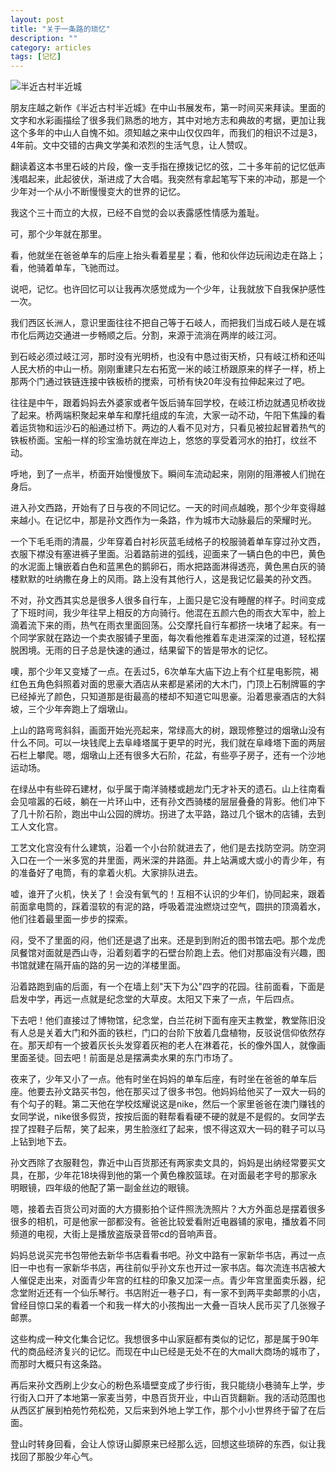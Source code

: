 ```yaml
---
layout: post
title: "关于一条路的琐忆"
description: ""
category: articles
tags: [记忆]
---
```


![半近古村半近城](http://7xq85r.com1.z0.glb.clouddn.com/30.jpg)

朋友庄越之新作《半近古村半近城》在中山书展发布，第一时间买来拜读。里面的文字和水彩画描绘了很多我们熟悉的地方，其中对地方志和典故的考据，更加让我这个多年的中山人自愧不如。须知越之来中山仅仅四年，而我们的相识不过是3，4年前。文中交错的古典文学美和浓烈的生活气息，让人赞叹。

翻读着这本书里石岐的片段，像一支手指在撩拨记忆的弦，二十多年前的记忆低声浅唱起来，此起彼伏，渐进成了大合唱。我突然有拿起笔写下来的冲动，那是一个少年对一个从小不断慢慢变大的世界的记忆。

我这个三十而立的大叔，已经不自觉的会以表露感性情感为羞耻。

可，那个少年就在那里。

看，他就坐在爸爸单车的后座上抬头看着星星；看，他和伙伴边玩闹边走在路上；看，他骑着单车，飞驰而过。

说吧，记忆。也许回忆可以让我再次感觉成为一个少年，让我就放下自我保护感性一次。

我们西区长洲人，意识里面往往不把自己等于石岐人，而把我们当成石岐人是在城市化后两边交通进一步畅顺之后。分割，来源于流淌在两岸的岐江河。

到石岐必须过岐江河，那时没有光明桥，也没有中恳过街天桥，只有岐江桥和还叫人民大桥的中山一桥。刚刚重建只左右拓宽一米的岐江桥跟原来的样子一样，桥上那两个门通过铁链连接中铁板桥的搅索，可桥有快20年没有拉伸起来过了吧。

往往是中午，跟着妈妈去外婆家或者午饭后骑车回学校，在岐江桥边就遇见桥收拢了起来。桥两端积聚起来单车和摩托组成的车流，大家一动不动，午阳下焦躁的看着运货物和运沙石的船通过桥下。两边的人看不见对方，只看见被拉起冒着热气的铁板桥面。宝船一样的珍宝渔坊就在岸边上，悠悠的享受着河水的拍打，纹丝不动。

呼地，到了一点半，桥面开始慢慢放下。瞬间车流动起来，刚刚的阻滞被人们抛在身后。

进入孙文西路，开始有了日与夜的不同记忆。一天的时间点越晚，那个少年变得越来越小。在记忆中，那是孙文西作为一条路，作为城市大动脉最后的荣耀时光。

一个下毛毛雨的清晨，少年穿着白衬衫灰蓝毛绒格子的校服骑着单车穿过孙文西，衣服下襟没有塞进裤子里面。沿着路前进的弧线，迎面来了一辆白色的中巴，黄色的水泥面上镶嵌着白色和蓝黑色的鹅卵石，雨水把路面淋得透亮，黄色黑白灰的骑楼默默的吐纳撒在身上的风雨。路上没有其他行人，这是我记忆最美的孙文西。

不对，孙文西其实总是很多人很多自行车，上面只是它没有睡醒的样子。时间变成了下班时间，我少年往早上相反的方向骑行。他混在五颜六色的雨衣大军中，脸上滴着流下来的雨，热气在雨衣里面回荡。公交摩托自行车都挤一块堵了起来。有一个同学家就在路边一个卖衣服铺子里面，每次看他推着车走进深深的过道，轻松摆脱困境。无雨的日子总是快速的通过，结果留下的皆是带水的记忆。

噢，那个少年又变矮了一点。在丢过5，6次单车大庙下边上有个红星电影院，褐红色五角色斜照着对面的思豪大酒店从来都是紧闭的大木门，门顶上石制牌匾的字已经掉光了颜色，只知道那是街最高的楼却不知道它叫思豪。沿着思豪酒店的大斜坡，三个少年奔跑上了烟墩山。

上山的路弯弯斜斜，画面开始光亮起来，常绿高大的树，跟现修整过的烟墩山没有什么不同。可以一块钱爬上去阜峰塔属于更早的时光，我们就在阜峰塔下面的两层石栏上攀爬。嗯，烟墩山上还有很多大石阶，花盆，有些亭子房子，还有一个沙地运动场。

在绿丛中有些碎石建材，似乎属于南洋骑楼或趟龙门无才补天的遗石。山上往南看会见喧嚣的石岐，躺在一片环山中，还有孙文西骑楼的层层叠叠的背影。他们冲下了几十阶石阶，跑出中山公园的牌坊。拐进了太平路，路过几个锯木的店铺，去到工人文化宫。

工艺文化宫没有什么建筑，沿着一个小台阶就进去了，他们是去找防空洞。防空洞入口在一个一米多宽的井里面，两米深的井路面。井上站满或大或小的青少年，有的准备好了电筒，有的拿着火机。大家排队进去。

嘘，谁开了火机，快关了！会没有氧气的！互相不认识的少年们，协同起来，跟着前面拿电筒的，踩着湿软的有泥的路，呼吸着混浊燃烧过空气，圆拱的顶滴着水，他们往着最里面一步步的探索。

闷，受不了里面的闷，他们还是退了出来。还是到到附近的图书馆去吧。那个龙虎凤餐馆对面就是西山寺，沿着刻着字的石壁台阶跑上去。他们对那庙没有兴趣，图书馆就建在隔开庙的路的另一边的洋楼里面。

沿着路跑到庙的后面，有一个在墙上刻"天下为公"四字的花园。往前面看，下面是启发中学，再远一点就是纪念堂的大草皮。太阳又下来了一点，午后四点。

下去吧！他们直接过了博物馆，纪念堂，白兰花树下面有座天主教堂，教堂陈旧没有人总是关着大门和外面的铁栏，门口的台阶下放着几盘植物，反驳说信仰依然存在。那天却有一个披着灰长头发穿着灰袍的老人在淋着花，长的像外国人，就像画里面圣徒。回去吧！前面是总是摆满卖水果的东门市场了。

夜来了，少年又小了一点。他有时坐在妈妈的单车后座，有时坐在爸爸的单车后座。他要去孙文路买书包，他在那买过了很多书包。他妈妈给他买了一双大一码的有个勾子的鞋。第二天他在学校炫耀说这是nike，然后一个家里爸爸在澳门赚钱的女同学说，nike很多假货，按按后面的鞋帮看看硬不硬的就是不是假的。女同学去捏了捏鞋子后帮，笑了起来，男生脸涨红了起来，恨不得这双大一码的鞋子可以马上钻到地下去。

孙文西除了衣服鞋包，靠近中山百货那还有两家卖文具的，妈妈是出纳经常要买文具，在那，少年花18块得到他的第一个黄色橡胶篮球。在对面最老字号的那家永明眼镜，四年级的他配了第一副金丝边的眼镜。

嗯，接着去百货公司对面的大方摄影拍个证件照洗洗照片？大方外面总是摆着很多很多的相机，可是他家一部都没有。爸爸比较爱看附近电器铺的家电，播放着不同频道的电视，大街上是播放盗版录音带cd的音响声音。

妈妈总说买完书包带他去新华书店看看书吧。孙文中路有一家新华书店，再过一点旧一中也有一家新华书店，再往前似乎孙文东也开过一家书店。每次流连书店被大人催促走出来，对面青少年宫的红柱的印象又加深一点。青少年宫里面卖乐器，纪念堂附近还有一个仙乐琴行。书店附近一巷子口，有一家不到两平卖邮票的小店，曾经目惊口呆的看着一个和我一样大的小孩掏出一大叠一百块人民币买了几张猴子邮票。

这些构成一种文化集合记忆。我想很多中山家庭都有类似的记忆，那是属于90年代的商品经济复兴的记忆。而现在中山已经是无处不在的大mall大商场的城市了，而那时大概只有这条路。

再后来孙文西刷上少女心的粉色系墙壁变成了步行街，我只能绕小巷骑车上学，步行街入口开了本地第一家麦当劳，中恳百货开业，中山百货翻新。我的活动范围也从西区扩展到柏苑竹苑松苑，又后来到外地上学工作，那个小小世界终于留了在后面。

登山时转身回看，会让人惊讶山脚原来已经那么远，回想这些琐碎的东西，似让我找回了那股少年心气。
